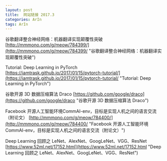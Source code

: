 ```yaml
---
layout: post
title:  网站链接 2017.3
categories: ArIn
tags: ArIn
---
```


谷歌翻译整合神经网络：机器翻译实现颠覆性突破
[http://mmmono.com/g/meow/784399/](http://mmmono.com/g/meow/784399/ "谷歌翻译整合神经网络：机器翻译实现颠覆性突破")

Tutorial: Deep Learning in PyTorch
[https://iamtrask.github.io/2017/01/15/pytorch-tutorial/](https://iamtrask.github.io/2017/01/15/pytorch-tutorial/ "Tutorial: Deep Learning in PyTorch")

谷歌开源 3D 数据压缩算法 Draco
[https://github.com/google/draco](https://github.com/google/draco "谷歌开源 3D 数据压缩算法 Draco")

Facebook 开源人工智能环境CommAI-env，目标是实现人机之间的语言交流（附论文）
[http://mmmono.com/g/meow/784400/](http://mmmono.com/g/meow/784400/ "Facebook 开源人工智能环境CommAI-env，目标是实现人机之间的语言交流（附论文）")

Deep Learning 回顾之 LeNet、AlexNet、GoogLeNet、VGG、ResNet
[https://www.52ml.net/17152.html](https://www.52ml.net/17152.html "Deep Learning 回顾之 LeNet、AlexNet、GoogLeNet、VGG、ResNet")
